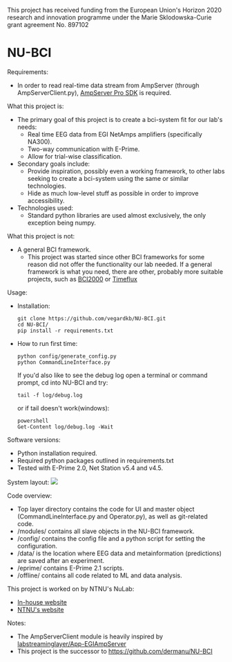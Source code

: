 
This project has received funding from the European Union's Horizon 2020 research and innovation programme under the Marie Sklodowska-Curie grant agreement No. 897102

# NU-BCI

Requirements:
  - In order to read real-time data stream from AmpServer (through AmpServerClient.py), [AmpServer Pro SDK](https://www.egi.com/images/stories/placards/ASProSDK_v21_ugid_8409500-57_20181029.pdf) is required.
 
What this project is:
  - The primary goal of this project is to create a bci-system fit for our lab's needs:
    * Real time EEG data from EGI NetAmps amplifiers (specifically NA300).
    * Two-way communication with E-Prime.
    * Allow for trial-wise classification.
  - Secondary goals include:
    * Provide inspiration, possibly even a working framework, to other labs seeking to create a bci-system using the same or similar technologies.
    * Hide as much low-level stuff as possible in order to improve accessibility.
  - Technologies used:
    * Standard python libraries are used almost exclusively, the only exception being numpy.
 
What this project is not:
  - A general BCI framework.
    * This project was started since other BCI frameworks for some reason did not offer the functionality our lab needed. If a general framework is what you need, there are other, probably more suitable projects, such as [BCI2000](https://www.bci2000.org/mediawiki/index.php/Main_Page) or [Timeflux](https://timeflux.io/)
 
 Usage:
  - Installation:
    ```
    git clone https://github.com/vegardkb/NU-BCI.git
    cd NU-BCI/
    pip install -r requirements.txt
    ```
  - How to run first time:
    ```
    python config/generate_config.py
    python CommandLineInterface.py
    ```
    If you'd also like to see the debug log open a terminal or command prompt, cd into NU-BCI and try:
    ```
    tail -f log/debug.log
    ```
    or if tail doesn't work(windows):
    ```
    powershell
    Get-Content log/debug.log -Wait
    ```
Software versions:
  - Python installation required.
  - Required python packages outlined in requirements.txt
  - Tested with E-Prime 2.0, Net Station v5.4 and v4.5.
  
System layout:
[![](https://mermaid.ink/img/pako:eNqNkstqwzAQRX9FaB0vuujLhULimLSLloKzs7NQrXEiooeRR4UQ598rW86DhIC1GuaembmIu6el4UBjuras3pDlvNDEv0WeRj9WKFiRKHpvMxTKSdGSWf7hFNOrQM3zNF2QqaqlqATYwHYtzpC1JM29lIH981IYSHuiNLoSa2cZCqOblgw3k148jZBScb9j8NNrSyuYJAqQhQNJ_u2iWfK5ulxwvj_NS8maJni7NHBGktCeXbUHR9NgV1bEOKwdnvjkRlgUOkhS6G2GOwnkgTRozRZiC3xSGmlsV71dY4_jsKdx2PM47OWI_UoHA9eVN-DrfZBOqAKrmOA-PvtusKC4AQUFjX3JoWJOYkELffCoq_3XQsoFGkvjiskGJpQ5NNlOlzRG69cP0Fwwn0Z1bEI_8xVi2qf18A8JNeRm?type=png)](https://mermaid.live/edit#pako:eNqNkstqwzAQRX9FaB0vuujLhULimLSLloKzs7NQrXEiooeRR4UQ598rW86DhIC1GuaembmIu6el4UBjuras3pDlvNDEv0WeRj9WKFiRKHpvMxTKSdGSWf7hFNOrQM3zNF2QqaqlqATYwHYtzpC1JM29lIH981IYSHuiNLoSa2cZCqOblgw3k148jZBScb9j8NNrSyuYJAqQhQNJ_u2iWfK5ulxwvj_NS8maJni7NHBGktCeXbUHR9NgV1bEOKwdnvjkRlgUOkhS6G2GOwnkgTRozRZiC3xSGmlsV71dY4_jsKdx2PM47OWI_UoHA9eVN-DrfZBOqAKrmOA-PvtusKC4AQUFjX3JoWJOYkELffCoq_3XQsoFGkvjiskGJpQ5NNlOlzRG69cP0Fwwn0Z1bEI_8xVi2qf18A8JNeRm)

Code overview:
  - Top layer directory contains the code for UI and master object (CommandLineInterface.py and Operator.py), as well as git-related code.
  - /modules/ contains all slave objects in the NU-BCI framework.
  - /config/ contains the config file and a python script for setting the configuration.
  - /data/ is the location where EEG data and metainformation (predictions) are saved after an experiment.
  - /eprime/ contains E-Prime 2.1 scripts.
  - /offline/ contains all code related to ML and data analysis.

This project is worked on by NTNU's NuLab:
  - [In-house website](https://nulab-ntnu.github.io/)
  - [NTNU's website](https://www.ntnu.edu/psychology/nulab)
  
Notes:
  - The AmpServerClient module is heavily inspired by [labstreaminglayer/App-EGIAmpServer](https://github.com/labstreaminglayer/App-EGIAmpServer)
  - This project is the successor to https://github.com/dermanu/NU-BCI
